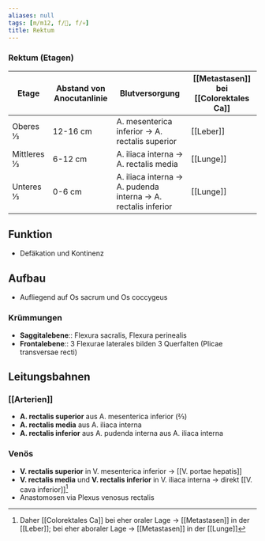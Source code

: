 ```yaml
---
aliases: null
tags: [m/m12, f/💩, f/💀]
title: Rektum
---
```

### Rektum (Etagen)
| Etage       | Abstand von Anocutanlinie | Blutversorgung                                                | [[Metastasen]] bei [[Colorektales Ca]] |
| ----------- | ------------------------- | ------------------------------------------------------------- | ---------------------------------- |
| Oberes ⅓    | 12-16 cm                  | A. mesenterica inferior → A. rectalis superior                | [[Leber]]                          |
| Mittleres ⅓ | 6-12 cm                   | A. iliaca interna → A. rectalis media                         | [[Lunge]]                          |
| Unteres ⅓   | 0-6 cm                    | A. iliaca interna → A. pudenda interna → A. rectalis inferior | [[Lunge]]                                   |




## Funktion
- Defäkation und Kontinenz
## Aufbau
- Aufliegend auf Os sacrum und Os coccygeus
### Krümmungen
- **Saggitalebene**:: Flexura sacralis, Flexura perinealis
- **Frontalebene**:: 3 Flexurae laterales bilden 3 Querfalten (Plicae transversae recti)

## Leitungsbahnen
### [[Arterien]]
- **A. rectalis superior** aus A. mesenterica inferior (⅔)
- **A. rectalis media** aus A. iliaca interna
- **A. rectalis inferior** aus A. pudenda interna aus A. iliaca interna
### Venös
- **V. rectalis superior** in V. mesenterica inferior → [[V. portae hepatis]]
- **V. rectalis media** und **V. rectalis inferior** in V. iliaca interna → direkt [[V. cava inferior]][^1]
- Anastomosen via Plexus venosus rectalis


[^1]: Daher [[Colorektales Ca]] bei eher oraler Lage → [[Metastasen]] in der [[Leber]]; bei eher aboraler Lage → [[Metastasen]] in der [[Lunge]]